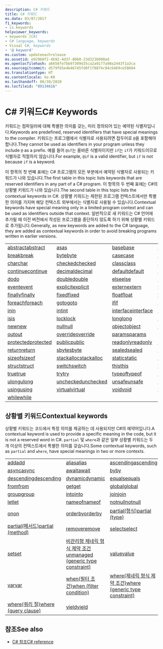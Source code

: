 ```yaml
---
description: C# 키워드
title: C# 키워드
ms.date: 03/07/2017
f1_keywords:
- cs.keywords
helpviewer_keywords:
- keywords [C#]
- C# language, keywords
- Visual C#, keywords
- '@ keyword'
ms.custom: updateeachrelease
ms.assetid: e929b0f2-4b92-4d37-8060-23d323b098ad
ms.openlocfilehash: a6658fe7bb97309d35ca2a9177a90a2443f1a3ca
ms.sourcegitcommit: d579fb5e4b46745fd0f1f8874c94c6469ce58604
ms.translationtype: HT
ms.contentlocale: ko-KR
ms.lasthandoff: 08/30/2020
ms.locfileid: "89134616"
---
```

# <a name="c-keywords"></a><span data-ttu-id="9bf00-103">C# 키워드</span><span class="sxs-lookup"><span data-stu-id="9bf00-103">C# Keywords</span></span>

<span data-ttu-id="9bf00-104">키워드는 컴파일러에 대해 특별한 의미를 갖는, 미리 정의되어 있는 예약된 식별자입니다.</span><span class="sxs-lookup"><span data-stu-id="9bf00-104">Keywords are predefined, reserved identifiers that have special meanings to the compiler.</span></span> <span data-ttu-id="9bf00-105">키워드는 프로그램에서 식별자로 사용되려면 접두어로 `@`을 포함해야 합니다.</span><span class="sxs-lookup"><span data-stu-id="9bf00-105">They cannot be used as identifiers in your program unless they include `@` as a prefix.</span></span> <span data-ttu-id="9bf00-106">예를 들어 `@if`는 올바른 식별자이지만 `if`는 `if`가 키워드이므로 식별자로 적절하지 않습니다.</span><span class="sxs-lookup"><span data-stu-id="9bf00-106">For example, `@if` is a valid identifier, but `if` is not because `if` is a keyword.</span></span>  
  
 <span data-ttu-id="9bf00-107">이 항목의 첫 번째 표에는 C# 프로그램의 모든 부분에서 예약된 식별자로 사용되는 키워드가 나와 있습니다.</span><span class="sxs-lookup"><span data-stu-id="9bf00-107">The first table in this topic lists keywords that are reserved identifiers in any part of a C# program.</span></span> <span data-ttu-id="9bf00-108">이 항목의 두 번째 표에는 C#의 상황별 키워드가 나와 있습니다.</span><span class="sxs-lookup"><span data-stu-id="9bf00-108">The second table in this topic lists the contextual keywords in C#.</span></span> <span data-ttu-id="9bf00-109">상황별 키워드는 제한된 프로그램 컨텍스트에서만 특별한 의미를 가지며 해당 컨텍스트 외부에서는 식별자로 사용될 수 있습니다.</span><span class="sxs-lookup"><span data-stu-id="9bf00-109">Contextual keywords have special meaning only in a limited program context and can be used as identifiers outside that context.</span></span> <span data-ttu-id="9bf00-110">일반적으로 새 키워드는 C# 언어에 추가될 때 이전 버전에서 작성된 프로그램을 중단하지 않도록 하기 위해 상황별 키워드로 추가됩니다.</span><span class="sxs-lookup"><span data-stu-id="9bf00-110">Generally, as new keywords are added to the C# language, they are added as contextual keywords in order to avoid breaking programs written in earlier versions.</span></span>  
  
|||||  
|---|---|---|---|  
|[<span data-ttu-id="9bf00-111">abstract</span><span class="sxs-lookup"><span data-stu-id="9bf00-111">abstract</span></span>](abstract.md)|[<span data-ttu-id="9bf00-112">as</span><span class="sxs-lookup"><span data-stu-id="9bf00-112">as</span></span>](../operators/type-testing-and-cast.md#as-operator)|[<span data-ttu-id="9bf00-113">base</span><span class="sxs-lookup"><span data-stu-id="9bf00-113">base</span></span>](base.md)|[<span data-ttu-id="9bf00-114">bool</span><span class="sxs-lookup"><span data-stu-id="9bf00-114">bool</span></span>](../builtin-types/bool.md)|  
|[<span data-ttu-id="9bf00-115">break</span><span class="sxs-lookup"><span data-stu-id="9bf00-115">break</span></span>](break.md)|[<span data-ttu-id="9bf00-116">byte</span><span class="sxs-lookup"><span data-stu-id="9bf00-116">byte</span></span>](../builtin-types/integral-numeric-types.md)|[<span data-ttu-id="9bf00-117">case</span><span class="sxs-lookup"><span data-stu-id="9bf00-117">case</span></span>](switch.md)|[<span data-ttu-id="9bf00-118">catch</span><span class="sxs-lookup"><span data-stu-id="9bf00-118">catch</span></span>](try-catch.md)|  
|[<span data-ttu-id="9bf00-119">char</span><span class="sxs-lookup"><span data-stu-id="9bf00-119">char</span></span>](../builtin-types/char.md)|[<span data-ttu-id="9bf00-120">checked</span><span class="sxs-lookup"><span data-stu-id="9bf00-120">checked</span></span>](checked.md)|[<span data-ttu-id="9bf00-121">class</span><span class="sxs-lookup"><span data-stu-id="9bf00-121">class</span></span>](class.md)|[<span data-ttu-id="9bf00-122">const</span><span class="sxs-lookup"><span data-stu-id="9bf00-122">const</span></span>](const.md)|  
|[<span data-ttu-id="9bf00-123">continue</span><span class="sxs-lookup"><span data-stu-id="9bf00-123">continue</span></span>](continue.md)|[<span data-ttu-id="9bf00-124">decimal</span><span class="sxs-lookup"><span data-stu-id="9bf00-124">decimal</span></span>](../builtin-types/floating-point-numeric-types.md)|[<span data-ttu-id="9bf00-125">default</span><span class="sxs-lookup"><span data-stu-id="9bf00-125">default</span></span>](default.md)|[<span data-ttu-id="9bf00-126">delegate</span><span class="sxs-lookup"><span data-stu-id="9bf00-126">delegate</span></span>](../builtin-types/reference-types.md)|  
|[<span data-ttu-id="9bf00-127">do</span><span class="sxs-lookup"><span data-stu-id="9bf00-127">do</span></span>](do.md)|[<span data-ttu-id="9bf00-128">double</span><span class="sxs-lookup"><span data-stu-id="9bf00-128">double</span></span>](../builtin-types/floating-point-numeric-types.md)|[<span data-ttu-id="9bf00-129">else</span><span class="sxs-lookup"><span data-stu-id="9bf00-129">else</span></span>](if-else.md)|[<span data-ttu-id="9bf00-130">enum</span><span class="sxs-lookup"><span data-stu-id="9bf00-130">enum</span></span>](../builtin-types/enum.md)|  
|[<span data-ttu-id="9bf00-131">event</span><span class="sxs-lookup"><span data-stu-id="9bf00-131">event</span></span>](event.md)|[<span data-ttu-id="9bf00-132">explicit</span><span class="sxs-lookup"><span data-stu-id="9bf00-132">explicit</span></span>](../operators/user-defined-conversion-operators.md)|[<span data-ttu-id="9bf00-133">extern</span><span class="sxs-lookup"><span data-stu-id="9bf00-133">extern</span></span>](extern.md)|[<span data-ttu-id="9bf00-134">false</span><span class="sxs-lookup"><span data-stu-id="9bf00-134">false</span></span>](../builtin-types/bool.md)|  
|[<span data-ttu-id="9bf00-135">finally</span><span class="sxs-lookup"><span data-stu-id="9bf00-135">finally</span></span>](try-finally.md)|[<span data-ttu-id="9bf00-136">fixed</span><span class="sxs-lookup"><span data-stu-id="9bf00-136">fixed</span></span>](fixed-statement.md)|[<span data-ttu-id="9bf00-137">float</span><span class="sxs-lookup"><span data-stu-id="9bf00-137">float</span></span>](../builtin-types/floating-point-numeric-types.md)|[<span data-ttu-id="9bf00-138">for</span><span class="sxs-lookup"><span data-stu-id="9bf00-138">for</span></span>](for.md)|  
|[<span data-ttu-id="9bf00-139">foreach</span><span class="sxs-lookup"><span data-stu-id="9bf00-139">foreach</span></span>](foreach-in.md)|[<span data-ttu-id="9bf00-140">goto</span><span class="sxs-lookup"><span data-stu-id="9bf00-140">goto</span></span>](goto.md)|[<span data-ttu-id="9bf00-141">if</span><span class="sxs-lookup"><span data-stu-id="9bf00-141">if</span></span>](if-else.md)|[<span data-ttu-id="9bf00-142">implicit</span><span class="sxs-lookup"><span data-stu-id="9bf00-142">implicit</span></span>](../operators/user-defined-conversion-operators.md)|  
|[<span data-ttu-id="9bf00-143">in</span><span class="sxs-lookup"><span data-stu-id="9bf00-143">in</span></span>](in.md)|[<span data-ttu-id="9bf00-144">int</span><span class="sxs-lookup"><span data-stu-id="9bf00-144">int</span></span>](../builtin-types/integral-numeric-types.md)|[<span data-ttu-id="9bf00-145">interface</span><span class="sxs-lookup"><span data-stu-id="9bf00-145">interface</span></span>](interface.md)|[<span data-ttu-id="9bf00-146">internal</span><span class="sxs-lookup"><span data-stu-id="9bf00-146">internal</span></span>](internal.md)|
|[<span data-ttu-id="9bf00-147">is</span><span class="sxs-lookup"><span data-stu-id="9bf00-147">is</span></span>](is.md)|[<span data-ttu-id="9bf00-148">lock</span><span class="sxs-lookup"><span data-stu-id="9bf00-148">lock</span></span>](lock-statement.md)|[<span data-ttu-id="9bf00-149">long</span><span class="sxs-lookup"><span data-stu-id="9bf00-149">long</span></span>](../builtin-types/integral-numeric-types.md)|[<span data-ttu-id="9bf00-150">namespace</span><span class="sxs-lookup"><span data-stu-id="9bf00-150">namespace</span></span>](namespace.md)|
|[<span data-ttu-id="9bf00-151">new</span><span class="sxs-lookup"><span data-stu-id="9bf00-151">new</span></span>](../operators/new-operator.md)|[<span data-ttu-id="9bf00-152">null</span><span class="sxs-lookup"><span data-stu-id="9bf00-152">null</span></span>](null.md)|[<span data-ttu-id="9bf00-153">object</span><span class="sxs-lookup"><span data-stu-id="9bf00-153">object</span></span>](../builtin-types/reference-types.md)|[<span data-ttu-id="9bf00-154">operator</span><span class="sxs-lookup"><span data-stu-id="9bf00-154">operator</span></span>](../operators/operator-overloading.md)|
|[<span data-ttu-id="9bf00-155">out</span><span class="sxs-lookup"><span data-stu-id="9bf00-155">out</span></span>](out.md)|[<span data-ttu-id="9bf00-156">override</span><span class="sxs-lookup"><span data-stu-id="9bf00-156">override</span></span>](override.md)|[<span data-ttu-id="9bf00-157">params</span><span class="sxs-lookup"><span data-stu-id="9bf00-157">params</span></span>](params.md)|[<span data-ttu-id="9bf00-158">private</span><span class="sxs-lookup"><span data-stu-id="9bf00-158">private</span></span>](private.md)|
|[<span data-ttu-id="9bf00-159">protected</span><span class="sxs-lookup"><span data-stu-id="9bf00-159">protected</span></span>](protected.md)|[<span data-ttu-id="9bf00-160">public</span><span class="sxs-lookup"><span data-stu-id="9bf00-160">public</span></span>](public.md)|[<span data-ttu-id="9bf00-161">readonly</span><span class="sxs-lookup"><span data-stu-id="9bf00-161">readonly</span></span>](readonly.md)|[<span data-ttu-id="9bf00-162">ref</span><span class="sxs-lookup"><span data-stu-id="9bf00-162">ref</span></span>](ref.md)|
|[<span data-ttu-id="9bf00-163">return</span><span class="sxs-lookup"><span data-stu-id="9bf00-163">return</span></span>](return.md)|[<span data-ttu-id="9bf00-164">sbyte</span><span class="sxs-lookup"><span data-stu-id="9bf00-164">sbyte</span></span>](../builtin-types/integral-numeric-types.md)|[<span data-ttu-id="9bf00-165">sealed</span><span class="sxs-lookup"><span data-stu-id="9bf00-165">sealed</span></span>](sealed.md)|[<span data-ttu-id="9bf00-166">short</span><span class="sxs-lookup"><span data-stu-id="9bf00-166">short</span></span>](../builtin-types/integral-numeric-types.md)||
[<span data-ttu-id="9bf00-167">sizeof</span><span class="sxs-lookup"><span data-stu-id="9bf00-167">sizeof</span></span>](../operators/sizeof.md)|[<span data-ttu-id="9bf00-168">stackalloc</span><span class="sxs-lookup"><span data-stu-id="9bf00-168">stackalloc</span></span>](../operators/stackalloc.md)|[<span data-ttu-id="9bf00-169">static</span><span class="sxs-lookup"><span data-stu-id="9bf00-169">static</span></span>](static.md)|[<span data-ttu-id="9bf00-170">string</span><span class="sxs-lookup"><span data-stu-id="9bf00-170">string</span></span>](../builtin-types/reference-types.md)|
|[<span data-ttu-id="9bf00-171">struct</span><span class="sxs-lookup"><span data-stu-id="9bf00-171">struct</span></span>](../builtin-types/struct.md)|[<span data-ttu-id="9bf00-172">switch</span><span class="sxs-lookup"><span data-stu-id="9bf00-172">switch</span></span>](switch.md)|[<span data-ttu-id="9bf00-173">this</span><span class="sxs-lookup"><span data-stu-id="9bf00-173">this</span></span>](this.md)|[<span data-ttu-id="9bf00-174">throw</span><span class="sxs-lookup"><span data-stu-id="9bf00-174">throw</span></span>](throw.md)|
|[<span data-ttu-id="9bf00-175">true</span><span class="sxs-lookup"><span data-stu-id="9bf00-175">true</span></span>](../builtin-types/bool.md)|[<span data-ttu-id="9bf00-176">try</span><span class="sxs-lookup"><span data-stu-id="9bf00-176">try</span></span>](try-catch.md)|[<span data-ttu-id="9bf00-177">typeof</span><span class="sxs-lookup"><span data-stu-id="9bf00-177">typeof</span></span>](../operators/type-testing-and-cast.md#typeof-operator)|[<span data-ttu-id="9bf00-178">uint</span><span class="sxs-lookup"><span data-stu-id="9bf00-178">uint</span></span>](../builtin-types/integral-numeric-types.md)|
|[<span data-ttu-id="9bf00-179">ulong</span><span class="sxs-lookup"><span data-stu-id="9bf00-179">ulong</span></span>](../builtin-types/integral-numeric-types.md)|[<span data-ttu-id="9bf00-180">unchecked</span><span class="sxs-lookup"><span data-stu-id="9bf00-180">unchecked</span></span>](unchecked.md)|[<span data-ttu-id="9bf00-181">unsafe</span><span class="sxs-lookup"><span data-stu-id="9bf00-181">unsafe</span></span>](unsafe.md)|[<span data-ttu-id="9bf00-182">ushort</span><span class="sxs-lookup"><span data-stu-id="9bf00-182">ushort</span></span>](../builtin-types/integral-numeric-types.md)|
|[<span data-ttu-id="9bf00-183">using</span><span class="sxs-lookup"><span data-stu-id="9bf00-183">using</span></span>](using.md)|[<span data-ttu-id="9bf00-184">virtual</span><span class="sxs-lookup"><span data-stu-id="9bf00-184">virtual</span></span>](virtual.md)|[<span data-ttu-id="9bf00-185">void</span><span class="sxs-lookup"><span data-stu-id="9bf00-185">void</span></span>](../builtin-types/void.md)|[<span data-ttu-id="9bf00-186">volatile</span><span class="sxs-lookup"><span data-stu-id="9bf00-186">volatile</span></span>](volatile.md)|
|[<span data-ttu-id="9bf00-187">while</span><span class="sxs-lookup"><span data-stu-id="9bf00-187">while</span></span>](while.md)|

## <a name="contextual-keywords"></a><span data-ttu-id="9bf00-188">상황별 키워드</span><span class="sxs-lookup"><span data-stu-id="9bf00-188">Contextual keywords</span></span>

 <span data-ttu-id="9bf00-189">상황별 키워드는 코드에서 특정 의미를 제공하는 데 사용되지만 C#의 예약어입니다.</span><span class="sxs-lookup"><span data-stu-id="9bf00-189">A contextual keyword is used to provide a specific meaning in the code, but it is not a reserved word in C#.</span></span> <span data-ttu-id="9bf00-190">`partial` 및 `where`과 같은 일부 상황별 키워드는 두 개 이상의 컨텍스트에서 특별한 의미를 갖습니다.</span><span class="sxs-lookup"><span data-stu-id="9bf00-190">Some contextual keywords, such as `partial` and `where`, have special meanings in two or more contexts.</span></span>  
  
||||  
|---|---|---|  
|[<span data-ttu-id="9bf00-191">add</span><span class="sxs-lookup"><span data-stu-id="9bf00-191">add</span></span>](add.md)|[<span data-ttu-id="9bf00-192">alias</span><span class="sxs-lookup"><span data-stu-id="9bf00-192">alias</span></span>](extern-alias.md)|[<span data-ttu-id="9bf00-193">ascending</span><span class="sxs-lookup"><span data-stu-id="9bf00-193">ascending</span></span>](ascending.md)|
|[<span data-ttu-id="9bf00-194">async</span><span class="sxs-lookup"><span data-stu-id="9bf00-194">async</span></span>](async.md)|[<span data-ttu-id="9bf00-195">await</span><span class="sxs-lookup"><span data-stu-id="9bf00-195">await</span></span>](../operators/await.md)|[<span data-ttu-id="9bf00-196">by</span><span class="sxs-lookup"><span data-stu-id="9bf00-196">by</span></span>](by.md)|
|[<span data-ttu-id="9bf00-197">descending</span><span class="sxs-lookup"><span data-stu-id="9bf00-197">descending</span></span>](descending.md)|[<span data-ttu-id="9bf00-198">dynamic</span><span class="sxs-lookup"><span data-stu-id="9bf00-198">dynamic</span></span>](../builtin-types/reference-types.md)|[<span data-ttu-id="9bf00-199">equals</span><span class="sxs-lookup"><span data-stu-id="9bf00-199">equals</span></span>](equals.md)|
|[<span data-ttu-id="9bf00-200">from</span><span class="sxs-lookup"><span data-stu-id="9bf00-200">from</span></span>](from-clause.md)|[<span data-ttu-id="9bf00-201">get</span><span class="sxs-lookup"><span data-stu-id="9bf00-201">get</span></span>](get.md)|[<span data-ttu-id="9bf00-202">global</span><span class="sxs-lookup"><span data-stu-id="9bf00-202">global</span></span>](../operators/namespace-alias-qualifier.md)|
|[<span data-ttu-id="9bf00-203">group</span><span class="sxs-lookup"><span data-stu-id="9bf00-203">group</span></span>](group-clause.md)|[<span data-ttu-id="9bf00-204">into</span><span class="sxs-lookup"><span data-stu-id="9bf00-204">into</span></span>](into.md)|[<span data-ttu-id="9bf00-205">join</span><span class="sxs-lookup"><span data-stu-id="9bf00-205">join</span></span>](join-clause.md)|
|[<span data-ttu-id="9bf00-206">let</span><span class="sxs-lookup"><span data-stu-id="9bf00-206">let</span></span>](let-clause.md)|[<span data-ttu-id="9bf00-207">nameof</span><span class="sxs-lookup"><span data-stu-id="9bf00-207">nameof</span></span>](../operators/nameof.md)|[<span data-ttu-id="9bf00-208">notnull</span><span class="sxs-lookup"><span data-stu-id="9bf00-208">notnull</span></span>](../../programming-guide/generics/constraints-on-type-parameters.md#notnull-constraint)|
|[<span data-ttu-id="9bf00-209">on</span><span class="sxs-lookup"><span data-stu-id="9bf00-209">on</span></span>](on.md)|[<span data-ttu-id="9bf00-210">orderby</span><span class="sxs-lookup"><span data-stu-id="9bf00-210">orderby</span></span>](orderby-clause.md)|[<span data-ttu-id="9bf00-211">partial(형식)</span><span class="sxs-lookup"><span data-stu-id="9bf00-211">partial (type)</span></span>](partial-type.md)|
|[<span data-ttu-id="9bf00-212">partial(메서드)</span><span class="sxs-lookup"><span data-stu-id="9bf00-212">partial (method)</span></span>](partial-method.md)|[<span data-ttu-id="9bf00-213">remove</span><span class="sxs-lookup"><span data-stu-id="9bf00-213">remove</span></span>](remove.md)|[<span data-ttu-id="9bf00-214">select</span><span class="sxs-lookup"><span data-stu-id="9bf00-214">select</span></span>](select-clause.md)|
|[<span data-ttu-id="9bf00-215">set</span><span class="sxs-lookup"><span data-stu-id="9bf00-215">set</span></span>](set.md)|[<span data-ttu-id="9bf00-216">비관리형 제네릭 형식 제약 조건</span><span class="sxs-lookup"><span data-stu-id="9bf00-216">unmanaged (generic type constraint)</span></span>](where-generic-type-constraint.md)|[<span data-ttu-id="9bf00-217">value</span><span class="sxs-lookup"><span data-stu-id="9bf00-217">value</span></span>](value.md)|
|[<span data-ttu-id="9bf00-218">var</span><span class="sxs-lookup"><span data-stu-id="9bf00-218">var</span></span>](var.md)|[<span data-ttu-id="9bf00-219">when(필터 조건)</span><span class="sxs-lookup"><span data-stu-id="9bf00-219">when (filter condition)</span></span>](when.md)|[<span data-ttu-id="9bf00-220">where(제네릭 형식 제약 조건)</span><span class="sxs-lookup"><span data-stu-id="9bf00-220">where (generic type constraint)</span></span>](where-generic-type-constraint.md)|
|[<span data-ttu-id="9bf00-221">where(쿼리 절)</span><span class="sxs-lookup"><span data-stu-id="9bf00-221">where (query clause)</span></span>](where-clause.md)|[<span data-ttu-id="9bf00-222">yield</span><span class="sxs-lookup"><span data-stu-id="9bf00-222">yield</span></span>](yield.md)| |
  
## <a name="see-also"></a><span data-ttu-id="9bf00-223">참조</span><span class="sxs-lookup"><span data-stu-id="9bf00-223">See also</span></span>

- [<span data-ttu-id="9bf00-224">C# 참조</span><span class="sxs-lookup"><span data-stu-id="9bf00-224">C# reference</span></span>](../index.md)
